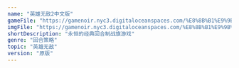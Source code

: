 ```yaml
---
name: "英雄无敌2中文版"
gameFile: "https://gamenoir.nyc3.digitaloceanspaces.com/%E8%8B%B1%E9%9B%84%E6%97%A0%E6%95%8C2%E4%B8%AD%E6%96%87%E7%89%88/homm2-cn.zip"
imgFile: "https://gamenoir.nyc3.digitaloceanspaces.com/%E8%8B%B1%E9%9B%84%E6%97%A0%E6%95%8C2%E4%B8%AD%E6%96%87%E7%89%88/original.jpg"
shortDescription: "永恒的经典回合制战旗游戏"
genre: "回合策略"
topic: "英雄无敌"
version: "原版"
---
```

